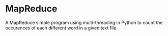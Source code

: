 # MapReduce

A MapReduce simple program using multi-threading in Python to count the occurences of each different word in a given text file.
